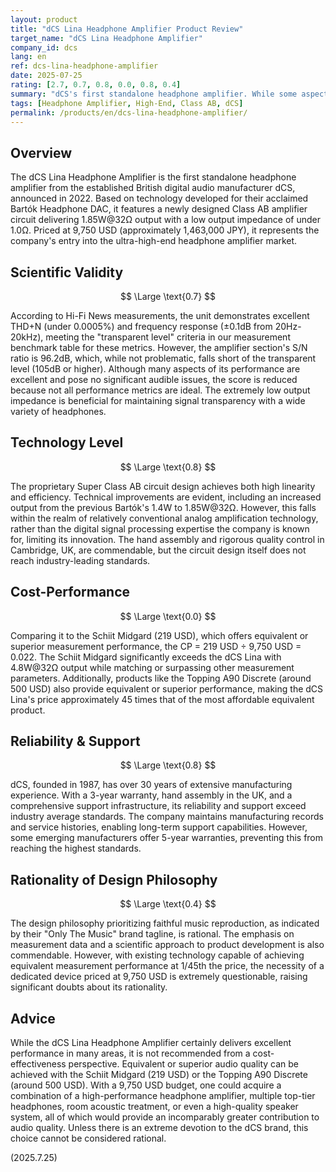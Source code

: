 ```yaml
---
layout: product
title: "dCS Lina Headphone Amplifier Product Review"
target_name: "dCS Lina Headphone Amplifier"
company_id: dcs
lang: en
ref: dcs-lina-headphone-amplifier
date: 2025-07-25
rating: [2.7, 0.7, 0.8, 0.0, 0.8, 0.4]
summary: "dCS's first standalone headphone amplifier. While some aspects of its measurement performance are excellent, its cost-performance is extremely poor as equivalent or superior performance is available at a fraction of the price."
tags: [Headphone Amplifier, High-End, Class AB, dCS]
permalink: /products/en/dcs-lina-headphone-amplifier/
---
```


## Overview

The dCS Lina Headphone Amplifier is the first standalone headphone amplifier from the established British digital audio manufacturer dCS, announced in 2022. Based on technology developed for their acclaimed Bartók Headphone DAC, it features a newly designed Class AB amplifier circuit delivering 1.85W@32Ω output with a low output impedance of under 1.0Ω. Priced at 9,750 USD (approximately 1,463,000 JPY), it represents the company's entry into the ultra-high-end headphone amplifier market.

## Scientific Validity

$$ \Large \text{0.7} $$

According to Hi-Fi News measurements, the unit demonstrates excellent THD+N (under 0.0005%) and frequency response (±0.1dB from 20Hz-20kHz), meeting the "transparent level" criteria in our measurement benchmark table for these metrics. However, the amplifier section's S/N ratio is 96.2dB, which, while not problematic, falls short of the transparent level (105dB or higher). Although many aspects of its performance are excellent and pose no significant audible issues, the score is reduced because not all performance metrics are ideal. The extremely low output impedance is beneficial for maintaining signal transparency with a wide variety of headphones.

## Technology Level

$$ \Large \text{0.8} $$

The proprietary Super Class AB circuit design achieves both high linearity and efficiency. Technical improvements are evident, including an increased output from the previous Bartók's 1.4W to 1.85W@32Ω. However, this falls within the realm of relatively conventional analog amplification technology, rather than the digital signal processing expertise the company is known for, limiting its innovation. The hand assembly and rigorous quality control in Cambridge, UK, are commendable, but the circuit design itself does not reach industry-leading standards.

## Cost-Performance

$$ \Large \text{0.0} $$

Comparing it to the Schiit Midgard (219 USD), which offers equivalent or superior measurement performance, the CP = 219 USD ÷ 9,750 USD = 0.022. The Schiit Midgard significantly exceeds the dCS Lina with 4.8W@32Ω output while matching or surpassing other measurement parameters. Additionally, products like the Topping A90 Discrete (around 500 USD) also provide equivalent or superior performance, making the dCS Lina's price approximately 45 times that of the most affordable equivalent product.

## Reliability & Support

$$ \Large \text{0.8} $$

dCS, founded in 1987, has over 30 years of extensive manufacturing experience. With a 3-year warranty, hand assembly in the UK, and a comprehensive support infrastructure, its reliability and support exceed industry average standards. The company maintains manufacturing records and service histories, enabling long-term support capabilities. However, some emerging manufacturers offer 5-year warranties, preventing this from reaching the highest standards.

## Rationality of Design Philosophy

$$ \Large \text{0.4} $$

The design philosophy prioritizing faithful music reproduction, as indicated by their "Only The Music" brand tagline, is rational. The emphasis on measurement data and a scientific approach to product development is also commendable. However, with existing technology capable of achieving equivalent measurement performance at 1/45th the price, the necessity of a dedicated device priced at 9,750 USD is extremely questionable, raising significant doubts about its rationality.

## Advice

While the dCS Lina Headphone Amplifier certainly delivers excellent performance in many areas, it is not recommended from a cost-effectiveness perspective. Equivalent or superior audio quality can be achieved with the Schiit Midgard (219 USD) or the Topping A90 Discrete (around 500 USD). With a 9,750 USD budget, one could acquire a combination of a high-performance headphone amplifier, multiple top-tier headphones, room acoustic treatment, or even a high-quality speaker system, all of which would provide an incomparably greater contribution to audio quality. Unless there is an extreme devotion to the dCS brand, this choice cannot be considered rational.

(2025.7.25)
